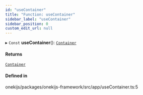 ```yaml
---
id: "useContainer"
title: "Function: useContainer"
sidebar_label: "useContainer"
sidebar_position: 0
custom_edit_url: null
---
```


▸ `Const` **useContainer**(): [`Container`](../classes/Container.md)

#### Returns

[`Container`](../classes/Container.md)

#### Defined in

onekijs/packages/onekijs-framework/src/app/useContainer.ts:5
